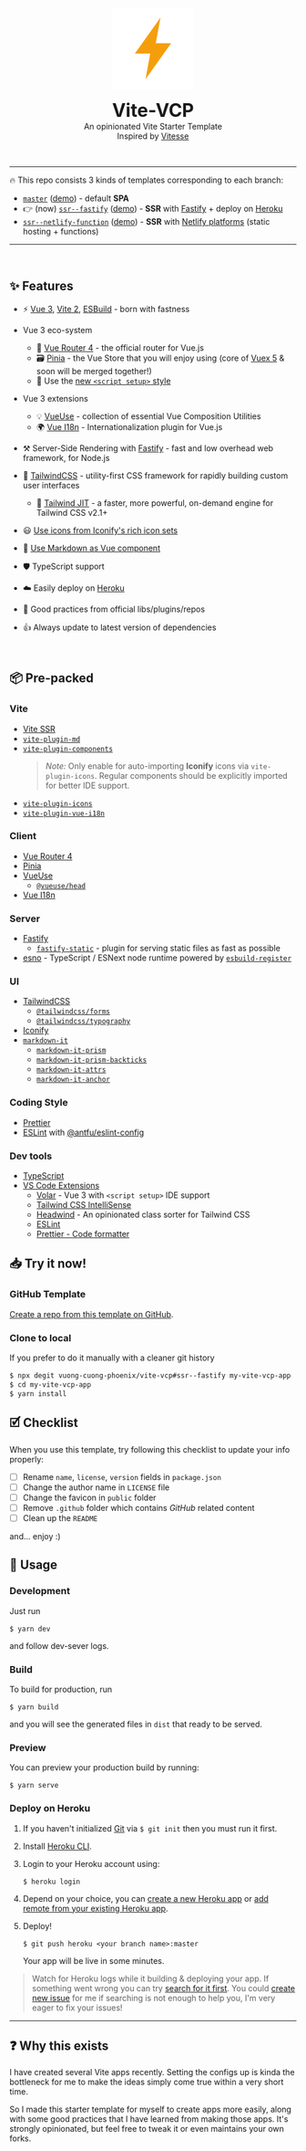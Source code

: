 <p align='center'>
  <img src="./.github/images/ion-ios-bolt.png" alt="Vite-VCP image">
</p>

<p align='center'>
  <b style="font-size: 2rem">Vite-VCP</b>
  <br />
  An opinionated Vite Starter Template
  <br />
  Inspired by <a href="https://github.com/antfu/vitesse">Vitesse</a>
</p>

<br />

---

🔥 This repo consists 3 kinds of templates corresponding to each branch:

- [`master`](https://github.com/vuong-cuong-phoenix/vite-vcp/tree/master) ([demo](https://vite-vcp.netlify.app)) - default **SPA**
- 👉 (now) [`ssr--fastify`](https://github.com/vuong-cuong-phoenix/vite-vcp/tree/ssr--fastify) ([demo](https://vite-vcp.herokuapp.com)) - **SSR** with [Fastify](https://www.fastify.io/) + deploy on [Heroku](https://www.heroku.com/)
- [`ssr--netlify-function`](https://github.com/vuong-cuong-phoenix/vite-vcp/tree/ssr--netlify-function) ([demo](https://vite-vcp-ssr.netlify.app)) - **SSR** with [Netlify platforms](https://www.netlify.com/products/) (static hosting + functions)

---

<br />

## ✨ Features

- ⚡️ [Vue 3](https://github.com/vuejs/vue-next), [Vite 2](https://github.com/vitejs/vite), [ESBuild](https://github.com/evanw/esbuild) - born with fastness

- Vue 3 eco-system

  - 🚀 [Vue Router 4](https://github.com/vuejs/vue-router-next) - the official router for Vue.js
  - 🗃️ [Pinia](https://pinia.esm.dev) - the Vue Store that you will enjoy using (core of [Vuex 5](https://github.com/vuejs/rfcs/discussions/270) & soon will be merged together!)
  - 📜 Use the [new `<script setup>` style](https://github.com/vuejs/rfcs/pull/227)

- Vue 3 extensions

  - 💡 [VueUse](https://github.com/vueuse/vueuse) - collection of essential Vue Composition Utilities
  - 🌍 [Vue I18n](https://github.com/intlify/vue-i18n-next) - Internationalization plugin for Vue.js

- ⚒️ Server-Side Rendering with [Fastify](https://www.fastify.io/) - fast and low overhead web framework, for Node.js

- 🎨 [TailwindCSS](https://tailwindcss.com/) - utility-first CSS framework for rapidly building custom user interfaces

  - 💨 [Tailwind JIT](https://tailwindcss.com/docs/just-in-time-mode) - a faster, more powerful, on-demand engine for Tailwind CSS v2.1+

- 😃 [Use icons from Iconify's rich icon sets](https://github.com/iconify)

- 📝 [Use Markdown as Vue component](./src/components)

- 🛡️ TypeScript support

- ☁️️ Easily deploy on [Heroku](./Procfile)

- 💪 Good practices from official libs/plugins/repos

- 👍 Always update to latest version of dependencies

<br>

## 📦 Pre-packed

### Vite

- [Vite SSR](https://github.com/frandiox/vite-ssr)
- [`vite-plugin-md`](https://github.com/antfu/vite-plugin-md)
- [`vite-plugin-components`](https://github.com/antfu/vite-plugin-components)
  > _Note:_ Only enable for auto-importing **Iconify** icons via `vite-plugin-icons`. Regular components should be explicitly imported for better IDE support.
- [`vite-plugin-icons`](https://github.com/antfu/vite-plugin-icons)
- [`vite-plugin-vue-i18n`](https://github.com/intlify/vite-plugin-vue-i18n)

### Client

- [Vue Router 4](https://github.com/vuejs/vue-router-next)
- [Pinia](https://pinia.esm.dev)
- [VueUse](https://github.com/vueuse/vueuse)
  - [`@vueuse/head`](https://github.com/vueuse/head)
- [Vue I18n](https://github.com/intlify/vue-i18n-next)

### Server

- [Fastify](https://www.fastify.io/)
  - [`fastify-static`](https://github.com/fastify/fastify-static) - plugin for serving static files as fast as possible
- [esno](https://github.com/antfu/esno) - TypeScript / ESNext node runtime powered by [`esbuild-register`](https://github.com/egoist/esbuild-register)

### UI

- [TailwindCSS](https://tailwindcss.com/)
  - [`@tailwindcss/forms`](https://github.com/tailwindlabs/tailwindcss-forms)
  - [`@tailwindcss/typography`](https://github.com/tailwindlabs/tailwindcss-typography)
- [Iconify](https://github.com/iconify)
- [`markdown-it`](https://github.com/markdown-it/markdown-it)
  - [`markdown-it-prism`](https://github.com/jGleitz/markdown-it-prism)
  - [`markdown-it-prism-backticks`](https://github.com/stevejay/markdown-it-prism-backticks)
  - [`markdown-it-attrs`](https://github.com/arve0/markdown-it-attrs)
  - [`markdown-it-anchor`](https://github.com/valeriangalliat/markdown-it-anchor)

### Coding Style

- [Prettier](https://prettier.io/)
- [ESLint](https://eslint.org/) with [@antfu/eslint-config](https://github.com/antfu/eslint-config)

### Dev tools

- [TypeScript](https://www.typescriptlang.org/)
- [VS Code Extensions](./.vscode/extensions.json)
  - [Volar](https://marketplace.visualstudio.com/items?itemName=johnsoncodehk.volar) - Vue 3 with `<script setup>` IDE support
  - [Tailwind CSS IntelliSense](https://marketplace.visualstudio.com/items?itemName=bradlc.vscode-tailwindcss)
  - [Headwind](https://marketplace.visualstudio.com/items?itemName=bradlc.vscode-tailwindcss) - An opinionated class sorter for Tailwind CSS
  - [ESLint](https://marketplace.visualstudio.com/items?itemName=dbaeumer.vscode-eslint)
  - [Prettier - Code formatter](https://marketplace.visualstudio.com/items?itemName=esbenp.prettier-vscode)

## 📥 Try it now!

### GitHub Template

[Create a repo from this template on GitHub](https://github.com/vuong-cuong-phoenix/vite-vcp/generate).

### Clone to local

If you prefer to do it manually with a cleaner git history

```shell
$ npx degit vuong-cuong-phoenix/vite-vcp#ssr--fastify my-vite-vcp-app
$ cd my-vite-vcp-app
$ yarn install
```

## 🗹 Checklist

When you use this template, try following this checklist to update your info properly:

- [ ] Rename `name`, `license`, `version` fields in `package.json`
- [ ] Change the author name in `LICENSE` file
- [ ] Change the favicon in `public` folder
- [ ] Remove `.github` folder which contains _GitHub_ related content
- [ ] Clean up the `README`

and... enjoy :)

## 💁 Usage

### Development

Just run

```shell
$ yarn dev
```

and follow dev-sever logs.

### Build

To build for production, run

```shell
$ yarn build
```

and you will see the generated files in `dist` that ready to be served.

### Preview

You can preview your production build by running:

```shell
$ yarn serve
```

### Deploy on Heroku

1. If you haven't initialized [Git](https://git-scm.com/) via `$ git init` then you must run it first.

2. Install [Heroku CLI](https://devcenter.heroku.com/articles/heroku-cli).

3. Login to your Heroku account using:
   ```shell
   $ heroku login
   ```
4. Depend on your choice, you can [create a new Heroku app](https://devcenter.heroku.com/articles/git#for-a-new-heroku-app) or [add remote from your existing Heroku app](https://devcenter.heroku.com/articles/git#for-an-existing-heroku-app).

5. Deploy!

   ```shell
   $ git push heroku <your branch name>:master
   ```

   Your app will be live in some minutes.

> Watch for Heroku logs while it building & deploying your app. If something went wrong you can try [search for it first](https://www.google.com/). You could [create new issue](https://github.com/vuong-cuong-phoenix/vite-vcp/issues/new) for me if searching is not enough to help you, I'm very eager to fix your issues!

---

## ❓ Why this exists

I have created several Vite apps recently. Setting the configs up is kinda the bottleneck for me to make the ideas simply come true within a very short time.

So I made this starter template for myself to create apps more easily, along with some good practices that I have learned from making those apps. It's strongly opinionated, but feel free to tweak it or even maintains your own forks.
